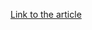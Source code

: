 [Link to the article](https://www.bitdefender.com/en-us/blog/labs/sponsored-ad-fraud-mystery-box-scams-flood-social-media/)

